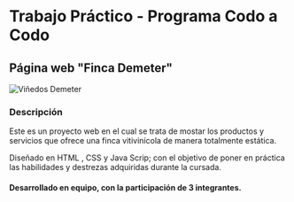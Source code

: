 # <h1 align:center> Trabajo Práctico - Programa Codo a Codo</h>
## <h2>Página web "Finca Demeter"</h2>
![Viñedos Demeter](./imagenes/vi%C3%B1edo.jpg)
### <h3> Descripción </h3>
<p> Este es un proyecto web en el cual se trata de mostar los productos y servicios que ofrece una finca vitivinícola de manera totalmente estática.</p>
 <p> Diseñado en HTML , CSS y Java Scrip; con el objetivo de poner en práctica las habilidades y destrezas adquiridas durante la cursada. </p>
 <h4> Desarrollado en equipo, con la participación de 3 integrantes.</h4>
